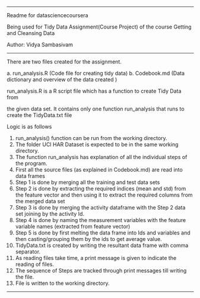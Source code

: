 ------------------------------------------------------------------------------------------

Readme for datasciencecoursera

Being used for Tidy Data Assignment(Course Project) of the course Getting and Cleansing Data

Author: Vidya Sambasivam

----------------------------------------------------------------------------------------------


There are two files created for the assignment.

a. run_analysis.R (Code file for creating tidy data)
b. Codebook.md (Data dictionary and overview of the data created )


run_analysis.R is a R script file which has a function to create Tidy Data from 

the given data set. It contains only one function run_analysis that runs to create the TidyData.txt file

Logic is as follows

1. run_analysis() function can be run from the working directory.
2. The folder UCI HAR Dataset is expected to be in the same working directory.
3. The function run_analysis has explanation of all the individual steps of the program.
4. First all the source files (as explained in Codebook.md) are read into data frames
5. Step 1 is done by merging all the training and test data sets
6. Step 2 is done by extracting the required indices (mean and std) from the feature vector and then using it to extract the required columns from the merged data set
7. Step 3 is done by merging the activity dataframe with the Step 2 data set joining by the activity Id.
8. Step 4 is done by naming the measurement variables with the feature variable names (extracted from feature vector)
9. Step 5 is done by first melting the data frame into Ids and variables and then casting/grouping them by the ids to get average value.
10. TidyData.txt is created by writing the resultant data frame with comma separator.
11. As reading files take time, a print message is given to indicate the reading of files.
12. The sequence of Steps are tracked through print messages till writing the file.
13. File is written to the working directory.

----------------------------------------------------------------------------------------------






